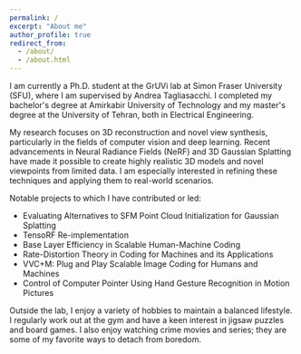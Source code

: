 ```yaml
---
permalink: /
excerpt: "About me"
author_profile: true
redirect_from: 
  - /about/
  - /about.html
---
```


I am currently a Ph.D. student at the GrUVi lab at Simon Fraser University (SFU), where I am supervised by Andrea Tagliasacchi. I completed my bachelor's degree at Amirkabir University of Technology and my master's degree at the University of Tehran, both in Electrical Engineering.

My research focuses on 3D reconstruction and novel view synthesis, particularly in the fields of computer vision and deep learning. Recent advancements in Neural Radiance Fields (NeRF) and 3D Gaussian Splatting have made it possible to create highly realistic 3D models and novel viewpoints from limited data. I am especially interested in refining these techniques and applying them to real-world scenarios.

Notable projects to which I have contributed or led:

* Evaluating Alternatives to SFM Point Cloud Initialization for Gaussian Splatting
* TensoRF Re-implementation
* Base Layer Efficiency in Scalable Human-Machine Coding
* Rate-Distortion Theory in Coding for Machines and its Applications
* VVC+M: Plug and Play Scalable Image Coding for Humans and Machines
* Control of Computer Pointer Using Hand Gesture Recognition in Motion Pictures

Outside the lab, I enjoy a variety of hobbies to maintain a balanced lifestyle. I regularly work out at the gym and have a keen interest in jigsaw puzzles and board games. I also enjoy watching crime movies and series; they are some of my favorite ways to detach from boredom.

